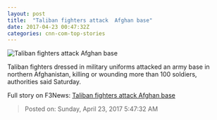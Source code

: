 ```yaml
---
layout: post
title:  "Taliban fighters attack  Afghan base"
date: 2017-04-23 00:47:32Z
categories: cnn-com-top-stories
---
```


![Taliban fighters attack  Afghan base](http://i2.cdn.cnn.com/cnnnext/dam/assets/150325082152-social-gfx-cnn-logo-super-tease.jpg)

Taliban fighters dressed in military uniforms attacked an army base in northern Afghanistan, killing or wounding more than 100 soldiers, authorities said Saturday.


Full story on F3News: [Taliban fighters attack  Afghan base](http://www.f3nws.com/n/2gqHjC)

> Posted on: Sunday, April 23, 2017 5:47:32 AM
